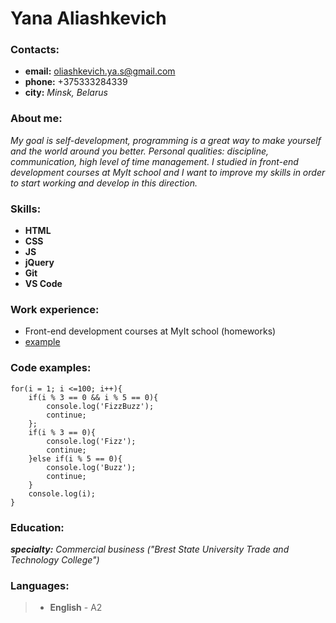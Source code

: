 # Yana Aliashkevich


### Contacts:

   * __email:__ oliashkevich.ya.s@gmail.com
   * __phone:__ +375333284339 
   * __city:__ _Minsk, Belarus_
  
### About me:

_My goal is self-development, programming is a great way to make yourself and the world around you better. Personal qualities: discipline, communication, high level of time management. I studied in front-end development courses at MyIt school and I want to improve my skills in order to start working and develop in this direction._

### Skills:

   * __HTML__
   * __CSS__
   * __JS__
   * __jQuery__
   * __Git__
   * __VS Code__

### Work experience:

   * Front-end development courses at MyIt school (homeworks)
   * [example ](https://github.com/iruseg00/Lessons_HCJ/tree/master/yanito/medium)
  
### Code examples:

```
for(i = 1; i <=100; i++){
    if(i % 3 == 0 && i % 5 == 0){
        console.log('FizzBuzz');
        continue;
    };
    if(i % 3 == 0){
        console.log('Fizz');       
        continue;
    }else if(i % 5 == 0){
        console.log('Buzz');
        continue;
    }
    console.log(i);
}
```

### Education:

  _**specialty:** Commercial business ("Brest State University Trade and Technology College")_ 

### Languages:

 > * __English__ - A2
